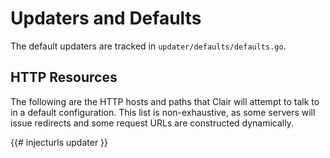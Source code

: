 # Updaters and Defaults

The default updaters are tracked in `updater/defaults/defaults.go`.

## HTTP Resources

The following are the HTTP hosts and paths that Clair will attempt to
talk to in a default configuration. This list is non-exhaustive, as
some servers will issue redirects and some request URLs are constructed
dynamically.

{{# injecturls updater }}
